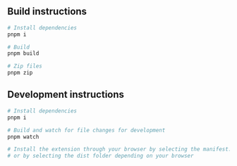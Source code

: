 ## Build instructions

``` bash
# Install dependencies
pnpm i

# Build
pnpm build

# Zip files
pnpm zip
```

## Development instructions
``` bash
# Install dependencies
pnpm i

# Build and watch for file changes for development
pnpm watch

# Install the extension through your browser by selecting the manifest.json file 
# or by selecting the dist folder depending on your browser
```
